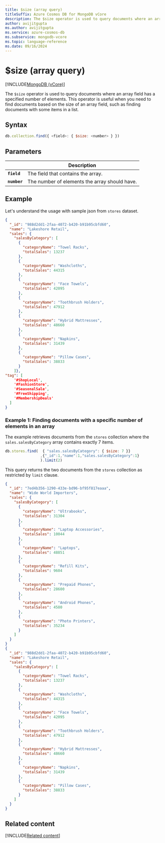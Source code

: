 ```yaml
---
title: $size (array query)
titleSuffix: Azure Cosmos DB for MongoDB vCore
description: The $size operator is used to query documents where an array field has a specified number of elements.
author: avijitgupta
ms.author: avijitgupta
ms.service: azure-cosmos-db
ms.subservice: mongodb-vcore
ms.topic: language-reference
ms.date: 09/16/2024
---
```


# $size (array query)

[!INCLUDE[MongoDB (vCore)](~/reusable-content/ce-skilling/azure/includes/cosmos-db/includes/appliesto-mongodb-vcore.md)]

The `$size` operator is used to query documents where an array field has a specified number of elements. This operator is useful when you need to find documents based on the size of an array field, such as finding documents with some items in a list.

## Syntax

```javascript
db.collection.find({ <field>: { $size: <number> } })
```

## Parameters

| | Description |
| --- | --- |
| **`field`** | The field that contains the array. |
| **`number`** | The number of elements the array should have. |

## Example

Let's understand the usage with sample json from `stores` dataset.

```json
{
  "_id": "988d2dd1-2faa-4072-b420-b91b95cbfd60",
  "name": "Lakeshore Retail",
  "sales": {
    "salesByCategory": [
      {
        "categoryName": "Towel Racks",
        "totalSales": 13237
      },
      {
        "categoryName": "Washcloths",
        "totalSales": 44315
      },
      {
        "categoryName": "Face Towels",
        "totalSales": 42095
      },
      {
        "categoryName": "Toothbrush Holders",
        "totalSales": 47912
      },
      {
        "categoryName": "Hybrid Mattresses",
        "totalSales": 48660
      },
      {
        "categoryName": "Napkins",
        "totalSales": 31439
      },
      {
        "categoryName": "Pillow Cases",
        "totalSales": 38833
      }
    ]},
"tag": [
    '#ShopLocal',
    '#FashionStore',
    '#SeasonalSale',
    '#FreeShipping',
    '#MembershipDeals'
  ]
}
```

### Example 1: Finding documents with a specific number of elements in an array

The example retrieves documents from the `stores` collection where the `sales.salesByCategory` array contains exactly 7 items.

```javascript
db.stores.find(  { "sales.salesByCategory": { $size: 7 }}
                ,{"_id":1,"name":1,"sales.salesByCategory":1}
                ).limit(2)
```

This query returns the two documents from the `stores` collection as restricted by `limit` clause.

```json
{
  "_id": "7ed4b356-1290-433e-bd96-bf95f817eaaa",
  "name": "Wide World Importers",
  "sales": {
    "salesByCategory": [
      {
        "categoryName": "Ultrabooks",
        "totalSales": 31304
      },
      {
        "categoryName": "Laptop Accessories",
        "totalSales": 10044
      },
      {
        "categoryName": "Laptops",
        "totalSales": 48851
      },
      {
        "categoryName": "Refill Kits",
        "totalSales": 9604
      },
      {
        "categoryName": "Prepaid Phones",
        "totalSales": 28600
      },
      {
        "categoryName": "Android Phones",
        "totalSales": 4580
      },
      {
        "categoryName": "Photo Printers",
        "totalSales": 35234
      }
    ]
  }
}
{
  "_id": "988d2dd1-2faa-4072-b420-b91b95cbfd60",
  "name": "Lakeshore Retail",
  "sales": {
    "salesByCategory": [
      {
        "categoryName": "Towel Racks",
        "totalSales": 13237
      },
      {
        "categoryName": "Washcloths",
        "totalSales": 44315
      },
      {
        "categoryName": "Face Towels",
        "totalSales": 42095
      },
      {
        "categoryName": "Toothbrush Holders",
        "totalSales": 47912
      },
      {
        "categoryName": "Hybrid Mattresses",
        "totalSales": 48660
      },
      {
        "categoryName": "Napkins",
        "totalSales": 31439
      },
      {
        "categoryName": "Pillow Cases",
        "totalSales": 38833
      }
    ]
  }
}
```

## Related content

[!INCLUDE[Related content](../includes/related-content.md)]
